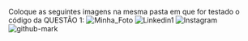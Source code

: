 Coloque as seguintes imagens na mesma pasta em que for testado o código da QUESTÃO 1:
![Minha_Foto](https://github.com/user-attachments/assets/c667b00e-d452-4f29-af9e-8f1066a863d2)
![Linkedin1](https://github.com/user-attachments/assets/7884094e-8eac-41bf-a864-357bc7e15685)
![Instagram](https://github.com/user-attachments/assets/275036a7-4d71-4589-8364-02122837b423)
![github-mark](https://github.com/user-attachments/assets/c8722de5-9423-4753-a3c9-dc5cd567b0dd)
